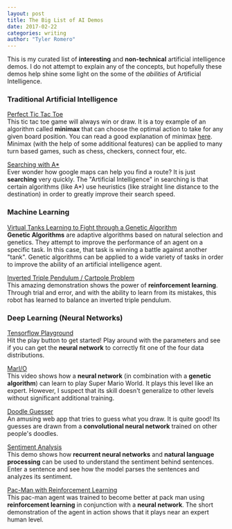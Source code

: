 ```yaml
---
layout: post
title: The Big List of AI Demos
date: 2017-02-22
categories: writing
author: "Tyler Romero"
---
```


This is my curated list of **interesting** and **non-technical** artificial intelligence demos. I do not attempt to explain any of the concepts, but hopefully these demos help shine some light on the some of the *abilities* of Artificial Intelligence.

### Traditional Artificial Intelligence
[Perfect Tic Tac Toe](http://perfecttictactoe.herokuapp.com/)  
This tic tac toe game will always win or draw. It is a toy example of an algorithm called **minimax** that can choose the optimal action to take for any given board position. You can read a good explanation of minimax [here](http://neverstopbuilding.com/minimax). Minimax (with the help of some additional features) can be applied to many turn based games, such as chess, checkers, connect four, etc.

[Searching with A*](https://qiao.github.io/PathFinding.js/visual/)  
Ever wonder how google maps can help you find a route? It is just **searching** very quickly. The "Artificial Intelligence" in searching is that certain algorithms (like A*) use heuristics (like straight line distance to the destination) in order to greatly improve their search speed.

### Machine Learning
[Virtual Tanks Learning to Fight through a Genetic Algorithm](https://www.youtube.com/watch?v=u2t77mQmJiY)  
**Genetic Algorithms** are adaptive algorithms based on natural selection and genetics. They attempt to improve the performance of an agent on a specific task. In this case, that task is winning a battle against another "tank". Genetic algorithms can be applied to a wide variety of tasks in order to improve the ability of an artificial intelligence agent.

[Inverted Triple Pendulum / Cartpole Problem](https://www.youtube.com/watch?v=cyN-CRNrb3E)  
This amazing demonstration shows the power of **reinforcement learning**. Through trial and error, and with the ability to learn from its mistakes, this robot has learned to balance an inverted triple pendulum.

### Deep Learning (Neural Networks)  
[Tensorflow Playground](http://playground.tensorflow.org)  
Hit the play button to get started! Play around with the parameters and see if you can get the **neural network** to correctly fit one of the four data distributions.

[MarI/O](https://www.youtube.com/watch?v=qv6UVOQ0F44&t=7s)  
This video shows how a **neural network** (in combination with a **genetic algorithm**) can learn to play Super Mario World. It plays this level like an expert. However, I suspect that its skill doesn't generalize to other levels without significant additional training.

[Doodle Guesser](https://quickdraw.withgoogle.com/)  
An amusing web app that tries to guess what you draw. It is quite good! Its guesses are drawn from a **convolutional neural network** trained on other people's doodles. 

[Sentiment Analysis](http://nlp.stanford.edu:8080/sentiment/rntnDemo.html)  
This demo shows how **recurrent neural networks** and **natural language processing** can be used to understand the sentiment behind sentences. Enter a sentence and see how the model parses the sentences and analyzes its sentiment.

[Pac-Man with Reinforcement Learning](https://gym.openai.com/evaluations/eval_kpL9bSsS4GXsYb9HuEfew)  
This pac-man agent was trained to become better at pack man using **reinforcement learning** in conjunction with a **neural network**. The short demonstration of the agent in action shows that it plays near an expert human level.